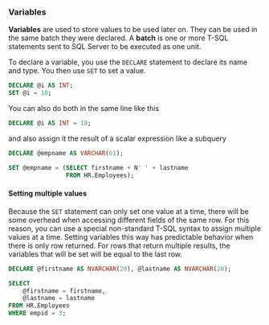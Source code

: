 ### Variables
**Variables** are used to store values to be used later on. They can be used in the same batch they were declared. A **batch** is one or more T-SQL statements sent to SQL Server to be executed as one unit.

To declare a variable, you use the `DECLARE` statement to declare its name and type. You then use `SET` to set a value.
```sql
DECLARE @i AS INT;
SET @i = 10;
```

You can also do both in the same line like this
```sql
DECLARE @i AS INT = 10;
```

and also assign it the result of a scalar expression like a subquery
```sql
DECLARE @empname AS VARCHAR(61);

SET @empname = (SELECT firstname + N' ' + lastname
			    FROM HR.Employees);
```

#### Setting multiple values
Because the `SET` statement can only set one value at a time, there will be some overhead when accessing different fields of the same row. For this reason, you can use a special non-standard T-SQL syntax to assign multiple values at a time. Setting variables this way has predictable behavior when there is only row returned. For rows that return multiple results, the variables that will be set will be equal to the last row.

```sql
DECLARE @firstname AS NVARCHAR(20), @lastname AS NVARCHAR(20);

SELECT
	@firstname = firstname,
	@lastname = lastname
FROM HR.Employees
WHERE empid = 3;
```



